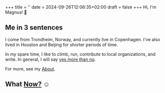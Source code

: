 +++
title = ''
date = 2024-09-26T12:06:35+02:00
draft = false
+++
Hi, I'm Magnus! 👋

## Me in 3 sentences

I come from Trondheim, Norway, and currently live in Copenhagen. 
I've also lived in Houston and Beijing for shorter periods of time.

In my spare time, I like to climb, run, contribute to local organizations, and write. In general, I will say [yes more than no](./yep).

For more, see my [About](./about.md).

## What [Now?](./now.md) ☺️
